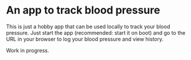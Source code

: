 # An app to track blood pressure

This is just a hobby app that can be used locally to track your blood
pressure. Just start the app (recommended: start it on boot) and go
to the URL in your browser to log your blood pressure and view history.

Work in progress.